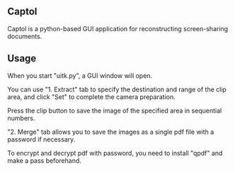 ## Captol
Captol is a python-based GUI application for reconstructing screen-sharing documents.

## Usage
When you start "uitk.py", a GUI window will open.

You can use "1. Extract" tab to specify the destination and range of the clip area, and click "Set" to complete the camera preparation.

Press the clip button to save the image of the specified area in sequential numbers.

"2. Merge" tab allows you to save the images as a single pdf file with a password if necessary.


To encrypt and decrypt pdf with password, you need to install "qpdf" and make a pass beforehand.
